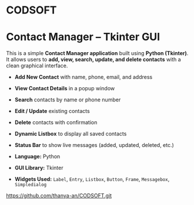 # CODSOFT
#  Contact Manager – Tkinter GUI

This is a simple **Contact Manager application** built using **Python (Tkinter)**.  
It allows users to **add, view, search, update, and delete contacts** with a clean graphical interface.  



- **Add New Contact** with name, phone, email, and address  
- **View Contact Details** in a popup window  
- **Search** contacts by name or phone number  
- **Edit / Update** existing contacts  
- **Delete** contacts with confirmation  
- **Dynamic Listbox** to display all saved contacts  
- **Status Bar** to show live messages (added, updated, deleted, etc.)  


- **Language:** Python  
- **GUI Library:** Tkinter  
- **Widgets Used:** `Label`, `Entry`, `Listbox`, `Button`, `Frame`, `Messagebox`, `Simpledialog`


https://github.com/thanya-an/CODSOFT.git

